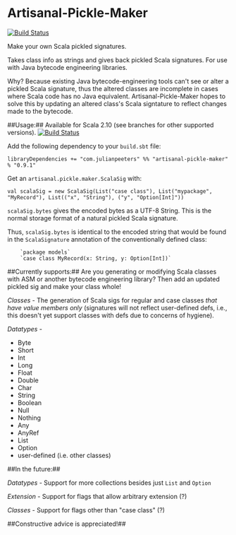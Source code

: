 Artisanal-Pickle-Maker
======================
[![Build Status](https://travis-ci.org/julianpeeters/artisanal-pickle-maker.svg?branch=travis)](https://travis-ci.org/julianpeeters/artisanal-pickle-maker)

Make your own Scala pickled signatures. 

Takes class info as strings and gives back pickled Scala signatures. For use with Java bytecode engineering libraries. 

Why? Because existing Java bytecode-engineering tools can't see or alter a pickled Scala signature, thus the altered classes are incomplete in cases where Scala code has no Java equivalent. Artisanal-Pickle-Maker hopes to solve this by updating an altered class's Scala signtature to reflect changes made to the bytecode.

##Usage:##
Available for Scala 2.10 (see branches for other supported versions). [![Build Status](https://travis-ci.org/julianpeeters/artisanal-pickle-maker.svg?branch=travis)](https://travis-ci.org/julianpeeters/artisanal-pickle-maker)

Add the following dependency to your `build.sbt` file:


`libraryDependencies += "com.julianpeeters" %% "artisanal-pickle-maker" % "0.9.1"`

Get an `artisanal.pickle.maker.ScalaSig` with: 

 
`val scalaSig = new ScalaSig(List("case class"), List("mypackage", "MyRecord"), List(("x", "String"), ("y", "Option[Int]"))`

`scalaSig.bytes` gives the encoded bytes as a UTF-8 String. This is the normal storage format of a natural pickled Scala signature.

Thus, `scalaSig.bytes` is identical to the encoded string that would be found in the `ScalaSignature` annotation of the conventionally defined class:


        `package models`
        `case class MyRecord(x: String, y: Option[Int])`


##Currently supports:##
  Are you generating or modifying Scala classes with ASM or another bytecode engineering library? Then add an updated pickled sig and make your class whole!

  _Classes_ - The generation of Scala sigs for regular and case classes *that have value members only* (signatures will not reflect user-defined defs, i.e., this doesn't yet support classes with defs due to concerns of hygiene).

  _Datatypes_ - 

* Byte
* Short
* Int
* Long
* Float
* Double
* Char
* String
* Boolean
* Null
* Nothing
* Any
* AnyRef
* List
* Option
* user-defined (i.e. other classes)





##In the future:##

  _Datatypes_ - Support for more collections besides just `List` and `Option`

  _Extension_ - Support for flags that allow arbitrary extension         (?)

  _Classes_ - Support for flags other than "case class" (?)

##Constructive advice is appreciated!##

